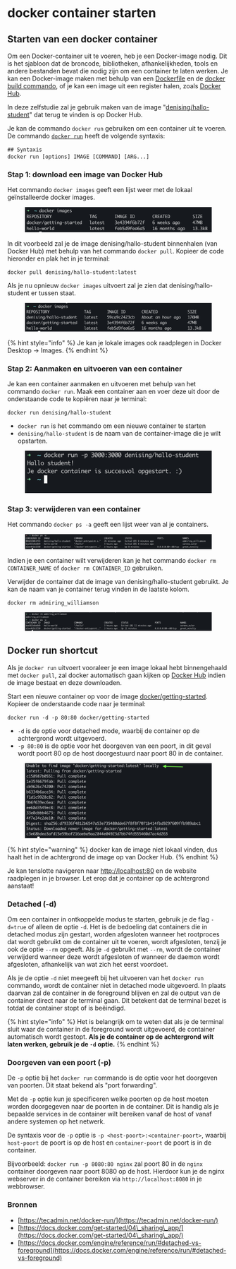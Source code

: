 # docker container starten

## Starten van een docker container

Om een Docker-container uit te voeren, heb je een Docker-image nodig. Dit is het sjabloon dat de broncode, bibliotheken, afhankelijkheden, tools en andere bestanden bevat die nodig zijn om een container te laten werken. Je kan een Docker-image maken met behulp van een [Dockerfile](https://docs.docker.com/engine/reference/builder/) en de [docker build commando](https://docs.docker.com/get-started/02\_our\_app/), of je kan een image uit een register halen, zoals [Docker Hub](https://hub.docker.com/).

In deze zelfstudie zal je gebruik maken van de image "[denising/hallo-student](https://hub.docker.com/repository/docker/denising/hallo-student/)" dat terug te vinden is op Docker Hub.

Je kan de commando `docker run` gebruiken om een container uit te voeren. De commando [`docker run`](https://docs.docker.com/engine/reference/run/) heeft de volgende syntaxis:

```docker
## Syntaxis
docker run [options] IMAGE [COMMAND] [ARG...]
```

### Stap 1: download een image van Docker Hub

Het commando `docker images` geeft een lijst weer met de lokaal geïnstalleerde docker images.

<figure><img src="../../.gitbook/assets/image (5).png" alt=""><figcaption></figcaption></figure>

In dit voorbeeld zal je de image denising/hallo-student binnenhalen (van Docker Hub) met behulp van het commando `docker pull`. Kopieer de code hieronder en plak het in je terminal:

```docker
docker pull denising/hallo-student:latest
```

Als je nu opnieuw `docker images` uitvoert zal je zien dat denising/hallo-student er tussen staat.

<figure><img src="../../.gitbook/assets/image (1).png" alt=""><figcaption></figcaption></figure>

{% hint style="info" %}
Je kan je lokale images ook raadplegen in Docker Desktop -> Images.
{% endhint %}

### Stap 2: Aanmaken en uitvoeren van een container

Je kan een container aanmaken en uitvoeren met behulp van het commando `docker run`. Maak een container aan en voer deze uit door de onderstaande code te kopiëren naar je terminal:

```docker
docker run denising/hallo-student
```

* `docker run` is het commando om een nieuwe container te starten
* `denising/hallo-student` is de naam van de container-image die je wilt opstarten.

<figure><img src="../../.gitbook/assets/image (15).png" alt=""><figcaption></figcaption></figure>

### Stap 3: verwijderen van een container

Het commando `docker ps -a` geeft een lijst weer van al je containers.

<figure><img src="../../.gitbook/assets/image (14).png" alt=""><figcaption></figcaption></figure>

Indien je een container wilt verwijderen kan je het commando `docker rm CONTAINER_NAME` of `docker rm CONTAINER_ID` gebruiken.

Verwijder de container dat de image van denising/hallo-student gebruikt. Je kan de naam van je container terug vinden in de laatste kolom.

```docker
docker rm admiring_williamson
```

<figure><img src="../../.gitbook/assets/image (3) (3).png" alt=""><figcaption></figcaption></figure>

## Docker run shortcut

Als je `docker run` uitvoert vooraleer je een image lokaal hebt binnengehaald met `docker pull`, zal docker automatisch gaan kijken op [Docker Hub](https://hub.docker.com/) indien de image bestaat en deze downloaden.

Start een nieuwe container op voor de image [docker/getting-started](https://hub.docker.com/r/docker/getting-started). Kopieer de onderstaande code naar je terminal:

```
docker run -d -p 80:80 docker/getting-started
```

* `-d` is de optie voor detached mode, waarbij de container op de achtergrond wordt uitgevoerd.
* `-p 80:80` is de optie voor het doorgeven van een poort, in dit geval wordt poort 80 op de host doorgestuurd naar poort 80 in de container.

<figure><img src="../../.gitbook/assets/image.png" alt=""><figcaption></figcaption></figure>

{% hint style="warning" %}
docker kan de image niet lokaal vinden, dus haalt het in de achtergrond de image op van Docker Hub.
{% endhint %}

Je kan tenslotte navigeren naar [http://localhost:80](http://localhost) en de website raadplegen in je browser. Let erop dat je container op de achtergrond aanstaat!

### **Detached (-d)**

Om een container in ontkoppelde modus te starten, gebruik je de flag `-d=true` of alleen de optie `-d`. Het is de bedoeling dat containers die in detached modus zijn gestart, worden afgesloten wanneer het rootproces dat wordt gebruikt om de container uit te voeren, wordt afgesloten, tenzij je ook de optie `--rm` opgeeft. Als je `-d` gebruikt met `--rm`, wordt de container verwijderd wanneer deze wordt afgesloten of wanneer de daemon wordt afgesloten, afhankelijk van wat zich het eerst voordoet.&#x20;

Als je de optie `-d` niet meegeeft bij het uitvoeren van het `docker run` commando, wordt de container niet in detached mode uitgevoerd. In plaats daarvan zal de container in de foreground blijven en zal de output van de container direct naar de terminal gaan. Dit betekent dat de terminal bezet is totdat de container stopt of is beëindigd.

{% hint style="info" %}
Het is belangrijk om te weten dat als je de terminal sluit waar de container in de foreground wordt uitgevoerd, de container automatisch wordt gestopt. **Als je de container op de achtergrond wilt laten werken, gebruik je de `-d` optie.**
{% endhint %}

### Doorgeven van een poort (-p)

De `-p` optie bij het `docker run` commando is de optie voor het doorgeven van poorten. Dit staat bekend als "port forwarding".

Met de `-p` optie kun je specificeren welke poorten op de host moeten worden doorgegeven naar de poorten in de container. Dit is handig als je bepaalde services in de container wilt bereiken vanaf de host of vanaf andere systemen op het netwerk.

De syntaxis voor de `-p` optie is `-p <host-poort>:<container-poort>`, waarbij `host-poort` de poort is op de host en `container-poort` de poort is in de container.

Bijvoorbeeld: `docker run -p 8080:80 nginx` zal poort 80 in de `nginx` container doorgeven naar poort 8080 op de host. Hierdoor kun je de nginx webserver in de container bereiken via `http://localhost:8080` in je webbrowser.

### Bronnen

* [https://tecadmin.net/docker-run/](https://tecadmin.net/docker-run/)
* [https://docs.docker.com/get-started/04\_sharing\_app/](https://docs.docker.com/get-started/04\_sharing\_app/)
* [https://docs.docker.com/engine/reference/run/#detached-vs-foreground](https://docs.docker.com/engine/reference/run/#detached-vs-foreground)
